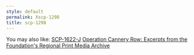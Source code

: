 ```yaml
---
style: default
permalink: Xscp-1298
title: scp-1298
---
```

You may also like:
[SCP-1622-J](http://scp-wiki.net/scp-1622-j)
[Operation Cannery Row: Excerpts from the Foundation's Regional Print Media Archive](http://scp-wiki.net/operation-cannery-row-excerpts-from-the-foundation)